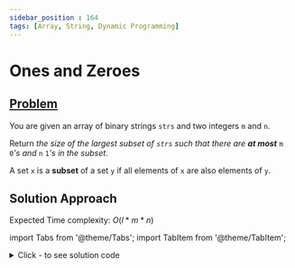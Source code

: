```yaml
---
sidebar_position : 164
tags: [Array, String, Dynamic Programming]
---
```


# Ones and Zeroes

## [Problem](https://leetcode.com/problems/ones-and-zeroes/)

<p>You are given an array of binary strings <code>strs</code> and two integers <code>m</code> and <code>n</code>.</p>

<p>Return <em>the size of the largest subset of <code>strs</code> such that there are <strong>at most</strong> </em><code>m</code><em> </em><code>0</code><em>&#39;s and </em><code>n</code><em> </em><code>1</code><em>&#39;s in the subset</em>.</p>

<p>A set <code>x</code> is a <strong>subset</strong> of a set <code>y</code> if all elements of <code>x</code> are also elements of <code>y</code>.</p>

## Solution Approach

Expected Time complexity: $O(l*m*n)$

import Tabs from '@theme/Tabs';
import TabItem from '@theme/TabItem';

<details><summary>Click - to see solution code</summary>

<Tabs>
<TabItem value="cpp" label="C++">

```cpp
class Solution {
   public:
    int findMaxForm(vector<string>& strs, int m, int n) {
        int siz = strs.size();

        vector<vector<int>> ans(m + 1, vector<int>(n + 1));

        for (auto i : strs) {
            int cnt1 = 0, cnt2 = 0;
            cnt1 = count(i.begin(), i.end(), '1');
            cnt2 = i.length() - cnt1;

            for (int j = m; j >= cnt2; j--) {
                for (int k = n; k >= cnt1; k--) {
                    ans[j][k] = max(ans[j][k], ans[j - cnt2][k - cnt1] + 1);
                }
            }
        }
        return ans[m][n];
    }
};

```
</TabItem>
</Tabs>

</details>
